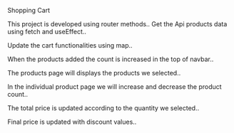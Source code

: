Shopping Cart

This project is developed using router methods..
Get the Api products data using fetch and useEffect..

Update the cart functionalities using map.. 

When the products added the count is increased in the top of navbar..

The products page will displays the products we selected.. 

In the individual product page we will increase and decrease the product count.. 

The total price is updated according to the quantity we selected..

Final price is updated with discount values..



